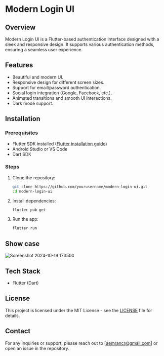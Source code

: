 # Modern Login UI

## Overview
Modern Login UI is a Flutter-based authentication interface designed with a sleek and responsive design. It supports various authentication methods, ensuring a seamless user experience.

## Features
- Beautiful and modern UI.
- Responsive design for different screen sizes.
- Support for email/password authentication.
- Social login integration (Google, Facebook, etc.).
- Animated transitions and smooth UI interactions.
- Dark mode support.

## Installation
### Prerequisites
- Flutter SDK installed ([Flutter installation guide](https://flutter.dev/docs/get-started/install))
- Android Studio or VS Code
- Dart SDK

### Steps
1. Clone the repository:
   ```sh
   git clone https://github.com/yourusername/modern-login-ui.git
   cd modern-login-ui
   ```
2. Install dependencies:
   ```sh
   flutter pub get
   ```
3. Run the app:
   ```sh
   flutter run
   ```

## Show case

![Screenshot 2024-10-19 173500](https://github.com/user-attachments/assets/997bbbc3-da1f-4af6-b56e-5f1d793d9f86)

## Tech Stack
- Flutter (Dart)




## License
This project is licensed under the MIT License - see the [LICENSE](LICENSE) file for details.

## Contact
For any inquiries or support, please reach out to [aemrancr@gmail.com] or open an issue in the repository.





